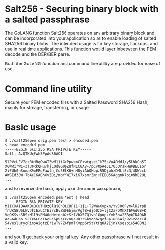 # Salt256 - Securing binary block with a salted passphrase
The GoLANG function Salt256 operates on any arbitrary binary block and can be incorporated into your application so as to enable loading of salted SHA256 binary blobs.  The intended usage is for key storage, backups, and use in real time applications.  This function would layer inbetween the PEM decode and the DER/BER parse.

Both the GoLANG function and command line utility are provided for ease of use.

# Command line utility
Secure your PEM encoded files with a Salted Password SHA256 Hash, mainly for storage, transferring, or usage

# Basic usage
```
$ ./salt256pem orig.pem test > encoded.pem
$ head encoded.pem
-----BEGIN SALT256 RSA PRIVATE KEY-----
Salt: AzQTKUqEwhSPpAdS6AOI

5lPVcUEV7czROHRqOwWTZwM11tGrPpwsmCF+wtgsei7k75sVu4OMdJ/y5khkCp5T
X0WRirW1+3T3URkQHu/kjLUd8G0pZQfNLCUAy+/pCvMpAe3L703OrskHWOBELIor
2iEUb0hSumaX9mERqFawlnjCo5ELK6+nH8yiAbQHopzR5DjwhzDMLlSc3/4DWccL
AWSEd30W+7bAgC6ABhXvZDi/mbYYWI7xiK7xsmrZmjrFEBU5KAggnK7oiQNhE2UL
...
```

and to reverse the hash, apply use the same passphrase,
```
$ ./salt256pem encoded.pem test | head
-----BEGIN RSA PRIVATE KEY-----
MIICXAIBAAKBgQCuTH8zQlQjCn3LC8F11+1jL+T2WWaXypxn/YvJ00Fym4lH2rpB
fnUKSBU6LWvJFzExLCTEircBvZWQEbjm/VgfB+djo025+ljC2a/DMhXTE9AdGB+K
VqOKSvsSRSzM3l9sEM40oHetdnb2+SzlVbX5ZQ1vh1WpopzYvh5ow2ZByQIDAQAB
AoGAdHba+9ZTQALPoTAeue5pScCD/nQoUD7rGbVahaZqcfkp1uB5Wi/0ZsVZocEd
54VeslurycRimoAigtzEr1wTV7ZGfpmlKVpp6r5tYtFqOA2IjnYXsqspia54OBN1
...
```

and you'll get back your original key.  Any other passphrase will not result in a valid key.
